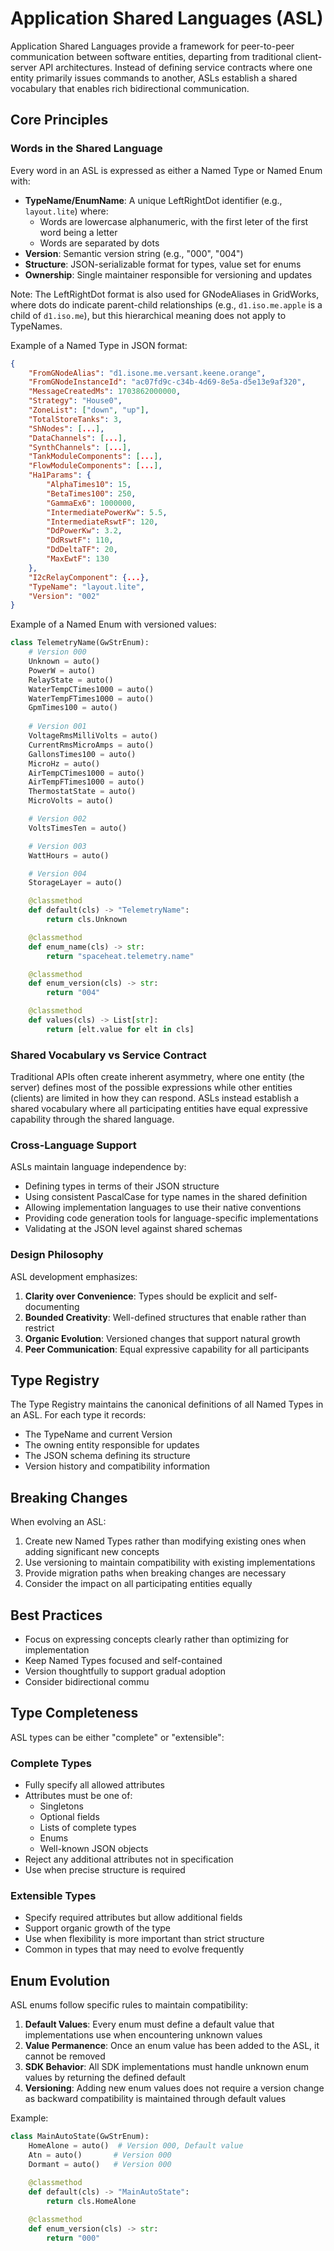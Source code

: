 # Application Shared Languages (ASL)

Application Shared Languages provide a framework for peer-to-peer communication between software entities, departing from traditional client-server API architectures. Instead of defining service contracts where one entity primarily issues commands to another, ASLs establish a shared vocabulary that enables rich bidirectional communication.

## Core Principles

### Words in the Shared Language

Every word in an ASL is expressed as either a Named Type or Named Enum with:
- **TypeName/EnumName**: A unique LeftRightDot identifier (e.g., `layout.lite`) where:
  - Words are lowercase alphanumeric, with the first leter of the first word being a letter
  - Words are separated by dots
- **Version**: Semantic version string (e.g., "000", "004") 
- **Structure**: JSON-serializable format for types, value set for enums
- **Ownership**: Single maintainer responsible for versioning and updates

Note: The LeftRightDot format is also used for GNodeAliases in GridWorks, where dots do indicate parent-child relationships (e.g., `d1.iso.me.apple` is a child of `d1.iso.me`), but this hierarchical meaning does not apply to TypeNames.

Example of a Named Type in JSON format:
```json
{
    "FromGNodeAlias": "d1.isone.me.versant.keene.orange",
    "FromGNodeInstanceId": "ac07fd9c-c34b-4d69-8e5a-d5e13e9af320",
    "MessageCreatedMs": 1703862000000,
    "Strategy": "House0",
    "ZoneList": ["down", "up"],
    "TotalStoreTanks": 3,
    "ShNodes": [...],
    "DataChannels": [...],
    "SynthChannels": [...],
    "TankModuleComponents": [...],
    "FlowModuleComponents": [...],
    "Ha1Params": {
        "AlphaTimes10": 15,
        "BetaTimes100": 250,
        "GammaEx6": 1000000,
        "IntermediatePowerKw": 5.5,
        "IntermediateRswtF": 120,
        "DdPowerKw": 3.2,
        "DdRswtF": 110,
        "DdDeltaTF": 20,
        "MaxEwtF": 130
    },
    "I2cRelayComponent": {...},
    "TypeName": "layout.lite",
    "Version": "002"
}
```

Example of a Named Enum with versioned values:

```python
class TelemetryName(GwStrEnum):
    # Version 000
    Unknown = auto()
    PowerW = auto()
    RelayState = auto()
    WaterTempCTimes1000 = auto()
    WaterTempFTimes1000 = auto()
    GpmTimes100 = auto()
    
    # Version 001
    VoltageRmsMilliVolts = auto()
    CurrentRmsMicroAmps = auto()
    GallonsTimes100 = auto()
    MicroHz = auto()
    AirTempCTimes1000 = auto()
    AirTempFTimes1000 = auto()
    ThermostatState = auto()
    MicroVolts = auto()

    # Version 002
    VoltsTimesTen = auto()

    # Version 003
    WattHours = auto()

    # Version 004
    StorageLayer = auto()

    @classmethod
    def default(cls) -> "TelemetryName":
        return cls.Unknown

    @classmethod
    def enum_name(cls) -> str:
        return "spaceheat.telemetry.name"

    @classmethod
    def enum_version(cls) -> str:
        return "004"

    @classmethod
    def values(cls) -> List[str]:
        return [elt.value for elt in cls]
```

### Shared Vocabulary vs Service Contract

Traditional APIs often create inherent asymmetry, where one entity (the server) defines most of the possible expressions while other entities (clients) are limited in how they can respond. ASLs instead establish a shared vocabulary where all participating entities have equal expressive capability through the shared language.

### Cross-Language Support

ASLs maintain language independence by:
- Defining types in terms of their JSON structure
- Using consistent PascalCase for type names in the shared definition
- Allowing implementation languages to use their native conventions
- Providing code generation tools for language-specific implementations
- Validating at the JSON level against shared schemas

### Design Philosophy

ASL development emphasizes:
1. **Clarity over Convenience**: Types should be explicit and self-documenting
2. **Bounded Creativity**: Well-defined structures that enable rather than restrict
3. **Organic Evolution**: Versioned changes that support natural growth
4. **Peer Communication**: Equal expressive capability for all participants

## Type Registry

The Type Registry maintains the canonical definitions of all Named Types in an ASL. For each type it records:
- The TypeName and current Version
- The owning entity responsible for updates
- The JSON schema defining its structure
- Version history and compatibility information

## Breaking Changes

When evolving an ASL:
1. Create new Named Types rather than modifying existing ones when adding significant new concepts
2. Use versioning to maintain compatibility with existing implementations
3. Provide migration paths when breaking changes are necessary
4. Consider the impact on all participating entities equally

## Best Practices

- Focus on expressing concepts clearly rather than optimizing for implementation
- Keep Named Types focused and self-contained
- Version thoughtfully to support gradual adoption
- Consider bidirectional commu

## Type Completeness

ASL types can be either "complete" or "extensible":


### Complete Types
- Fully specify all allowed attributes
- Attributes must be one of:
  - Singletons
  - Optional fields
  - Lists of complete types
  - Enums
  - Well-known JSON objects
- Reject any additional attributes not in specification
- Use when precise structure is required

### Extensible Types
- Specify required attributes but allow additional fields
- Support organic growth of the type
- Use when flexibility is more important than strict structure
- Common in types that may need to evolve frequently


## Enum Evolution

ASL enums follow specific rules to maintain compatibility:

1. **Default Values**: Every enum must define a default value that implementations use when encountering unknown values
2. **Value Permanence**: Once an enum value has been added to the ASL, it cannot be removed
3. **SDK Behavior**: All SDK implementations must handle unknown enum values by returning the defined default
4. **Versioning**: Adding new enum values does not require a version change as backward compatibility is maintained through default values

Example:
```python
class MainAutoState(GwStrEnum):
    HomeAlone = auto()  # Version 000, Default value
    Atn = auto()       # Version 000
    Dormant = auto()   # Version 000

    @classmethod
    def default(cls) -> "MainAutoState":
        return cls.HomeAlone
    
    @classmethod
    def enum_version(cls) -> str:
        return "000"